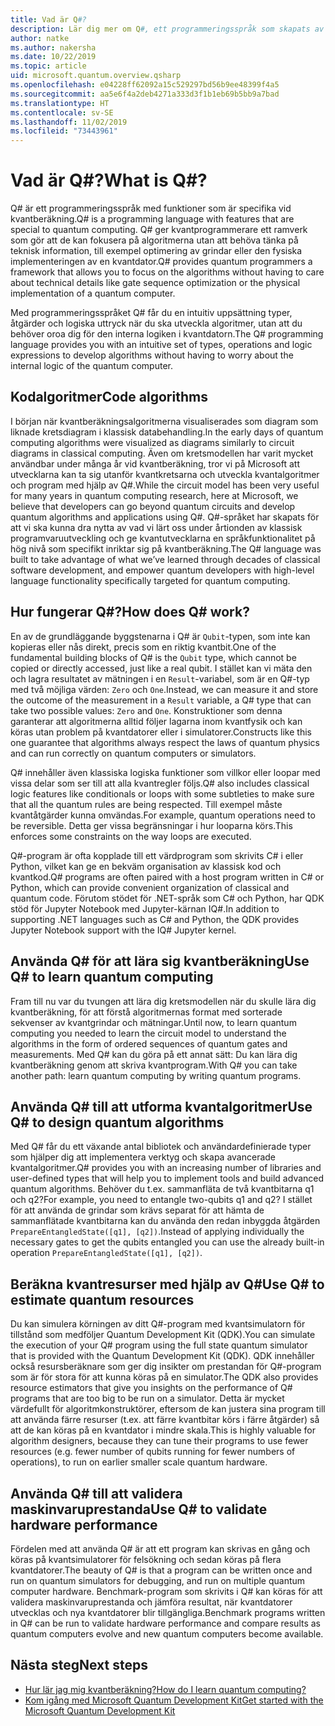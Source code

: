 ```yaml
---
title: Vad är Q#?
description: Lär dig mer om Q#, ett programmeringsspråk som skapats av Microsoft för att kunna utveckla program för kvantdatorer
author: natke
ms.author: nakersha
ms.date: 10/22/2019
ms.topic: article
uid: microsoft.quantum.overview.qsharp
ms.openlocfilehash: e04228ff62092a15c529297bd56b9ee48399f4a5
ms.sourcegitcommit: aa5e6f4a2deb4271a333d3f1b1eb69b5bb9a7bad
ms.translationtype: HT
ms.contentlocale: sv-SE
ms.lasthandoff: 11/02/2019
ms.locfileid: "73443961"
---
```

# <a name="what-is-q"></a><span data-ttu-id="f99c0-103">Vad är Q#?</span><span class="sxs-lookup"><span data-stu-id="f99c0-103">What is Q#?</span></span>

<span data-ttu-id="f99c0-104">Q# är ett programmeringsspråk med funktioner som är specifika vid kvantberäkning.</span><span class="sxs-lookup"><span data-stu-id="f99c0-104">Q# is a programming language with features that are special to quantum computing.</span></span> <span data-ttu-id="f99c0-105">Q# ger kvantprogrammerare ett ramverk som gör att de kan fokusera på algoritmerna utan att behöva tänka på teknisk information, till exempel optimering av grindar eller den fysiska implementeringen av en kvantdator.</span><span class="sxs-lookup"><span data-stu-id="f99c0-105">Q# provides quantum programmers a framework that allows you to focus on the algorithms without having to care about technical details like gate sequence optimization or the physical implementation of a quantum computer.</span></span>

<span data-ttu-id="f99c0-106">Med programmeringsspråket Q# får du en intuitiv uppsättning typer, åtgärder och logiska uttryck när du ska utveckla algoritmer, utan att du behöver oroa dig för den interna logiken i kvantdatorn.</span><span class="sxs-lookup"><span data-stu-id="f99c0-106">The Q# programming language provides you with an intuitive set of types, operations and logic expressions to develop algorithms without having to worry about the internal logic of the quantum computer.</span></span>

## <a name="code-algorithms"></a><span data-ttu-id="f99c0-107">Kodalgoritmer</span><span class="sxs-lookup"><span data-stu-id="f99c0-107">Code algorithms</span></span>

<span data-ttu-id="f99c0-108">I början när kvantberäkningsalgoritmerna visualiserades som diagram som liknade kretsdiagram i klassisk databehandling.</span><span class="sxs-lookup"><span data-stu-id="f99c0-108">In the early days of quantum computing algorithms were visualized as diagrams similarly to circuit diagrams in classical computing.</span></span>  <span data-ttu-id="f99c0-109">Även om kretsmodellen har varit mycket användbar under många år vid kvantberäkning, tror vi på Microsoft att utvecklarna kan ta sig utanför kvantkretsarna och utveckla kvantalgoritmer och program med hjälp av Q#.</span><span class="sxs-lookup"><span data-stu-id="f99c0-109">While the circuit model has been very useful for many years in quantum computing research, here at Microsoft, we believe that developers can go beyond quantum circuits and develop quantum algorithms and applications using Q#.</span></span> <span data-ttu-id="f99c0-110">Q#-språket har skapats för att vi ska kunna dra nytta av vad vi lärt oss under årtionden av klassisk programvaruutveckling och ge kvantutvecklarna en språkfunktionalitet på hög nivå som specifikt inriktar sig på kvantberäkning.</span><span class="sxs-lookup"><span data-stu-id="f99c0-110">The Q# language was built to take advantage of what we’ve learned through decades of classical software development, and empower quantum developers with high-level language functionality specifically targeted for quantum computing.</span></span>


## <a name="how-does-q-work"></a><span data-ttu-id="f99c0-111">Hur fungerar Q#?</span><span class="sxs-lookup"><span data-stu-id="f99c0-111">How does Q# work?</span></span>

<span data-ttu-id="f99c0-112">En av de grundläggande byggstenarna i Q# är `Qubit`-typen, som inte kan kopieras eller nås direkt, precis som en riktig kvantbit.</span><span class="sxs-lookup"><span data-stu-id="f99c0-112">One of the fundamental building blocks of Q# is the `Qubit` type, which cannot be copied or directly accessed, just like a real qubit.</span></span> <span data-ttu-id="f99c0-113">I stället kan vi mäta den och lagra resultatet av mätningen i en `Result`-variabel, som är en Q#-typ med två möjliga värden: `Zero` och `One`.</span><span class="sxs-lookup"><span data-stu-id="f99c0-113">Instead, we can measure it and store the outcome of the measurement in a `Result` variable, a Q# type that can take two possible values: `Zero` and `One`.</span></span> <span data-ttu-id="f99c0-114">Konstruktioner som denna garanterar att algoritmerna alltid följer lagarna inom kvantfysik och kan köras utan problem på kvantdatorer eller i simulatorer.</span><span class="sxs-lookup"><span data-stu-id="f99c0-114">Constructs like this one guarantee that algorithms always respect the laws of quantum physics and can run correctly on quantum computers or simulators.</span></span>

<span data-ttu-id="f99c0-115">Q# innehåller även klassiska logiska funktioner som villkor eller loopar med vissa delar som ser till att alla kvantregler följs.</span><span class="sxs-lookup"><span data-stu-id="f99c0-115">Q# also includes classical logic features like conditionals or loops with some subtleties to make sure that all the quantum rules are being respected.</span></span> <span data-ttu-id="f99c0-116">Till exempel måste kvantåtgärder kunna omvändas.</span><span class="sxs-lookup"><span data-stu-id="f99c0-116">For example, quantum operations need to be reversible.</span></span> <span data-ttu-id="f99c0-117">Detta ger vissa begränsningar i hur looparna körs.</span><span class="sxs-lookup"><span data-stu-id="f99c0-117">This enforces some constraints on the way loops are executed.</span></span>

<span data-ttu-id="f99c0-118">Q#-program är ofta kopplade till ett värdprogram som skrivits C# i eller Python, vilket kan ge en bekväm organisation av klassisk kod och kvantkod.</span><span class="sxs-lookup"><span data-stu-id="f99c0-118">Q# programs are often paired with a host program written in C# or Python, which can provide convenient organization of classical and quantum code.</span></span> <span data-ttu-id="f99c0-119">Förutom stödet för .NET-språk som C# och Python, har QDK stöd för Jupyter Notebook med Jupyter-kärnan IQ#.</span><span class="sxs-lookup"><span data-stu-id="f99c0-119">In addition to supporting .NET languages such as C# and Python, the QDK provides Jupyter Notebook support with the IQ# Jupyter kernel.</span></span>

## <a name="use-q-to-learn-quantum-computing"></a><span data-ttu-id="f99c0-120">Använda Q# för att lära sig kvantberäkning</span><span class="sxs-lookup"><span data-stu-id="f99c0-120">Use Q# to learn quantum computing</span></span>

<span data-ttu-id="f99c0-121">Fram till nu var du tvungen att lära dig kretsmodellen när du skulle lära dig kvantberäkning, för att förstå algoritmernas format med sorterade sekvenser av kvantgrindar och mätningar.</span><span class="sxs-lookup"><span data-stu-id="f99c0-121">Until now, to learn quantum computing you needed to learn the circuit model to understand the algorithms in the form of ordered sequences of quantum gates and measurements.</span></span> <span data-ttu-id="f99c0-122">Med Q# kan du göra på ett annat sätt: Du kan lära dig kvantberäkning genom att skriva kvantprogram.</span><span class="sxs-lookup"><span data-stu-id="f99c0-122">With Q# you can take another path: learn quantum computing by writing quantum programs.</span></span>

## <a name="use-q-to-design-quantum-algorithms"></a><span data-ttu-id="f99c0-123">Använda Q# till att utforma kvantalgoritmer</span><span class="sxs-lookup"><span data-stu-id="f99c0-123">Use Q# to design quantum algorithms</span></span>

<span data-ttu-id="f99c0-124">Med Q# får du ett växande antal bibliotek och användardefinierade typer som hjälper dig att implementera verktyg och skapa avancerade kvantalgoritmer.</span><span class="sxs-lookup"><span data-stu-id="f99c0-124">Q# provides you with an increasing number of libraries and user-defined types that will help you to implement tools and build advanced quantum algorithms.</span></span> <span data-ttu-id="f99c0-125">Behöver du t.ex. sammanfläta de två kvantbitarna q1 och q2?</span><span class="sxs-lookup"><span data-stu-id="f99c0-125">For example, you need to entangle two-qubits q1 and q2?</span></span> <span data-ttu-id="f99c0-126">I stället för att använda de grindar som krävs separat för att hämta de sammanflätade kvantbitarna kan du använda den redan inbyggda åtgärden `PrepareEntangledState([q1], [q2])`.</span><span class="sxs-lookup"><span data-stu-id="f99c0-126">Instead of applying individually the necessary gates to get the qubits entangled you can use the already built-in operation `PrepareEntangledState([q1], [q2])`.</span></span>

## <a name="use-q-to-estimate-quantum-resources"></a><span data-ttu-id="f99c0-127">Beräkna kvantresurser med hjälp av Q#</span><span class="sxs-lookup"><span data-stu-id="f99c0-127">Use Q# to estimate quantum resources</span></span>

<span data-ttu-id="f99c0-128">Du kan simulera körningen av ditt Q#-program med kvantsimulatorn för tillstånd som medföljer Quantum Development Kit (QDK).</span><span class="sxs-lookup"><span data-stu-id="f99c0-128">You can simulate the execution of your Q# program using the full state quantum simulator that is provided with the Quantum Development Kit (QDK).</span></span>  <span data-ttu-id="f99c0-129">QDK innehåller också resursberäknare som ger dig insikter om prestandan för Q#-program som är för stora för att kunna köras på en simulator.</span><span class="sxs-lookup"><span data-stu-id="f99c0-129">The QDK also provides resource estimators that give you insights on the performance of Q# programs that are too big to be run on a simulator.</span></span>  <span data-ttu-id="f99c0-130">Detta är mycket värdefullt för algoritmkonstruktörer, eftersom de kan justera sina program till att använda färre resurser (t.ex. att färre kvantbitar körs i färre åtgärder) så att de kan köras på en kvantdator i mindre skala.</span><span class="sxs-lookup"><span data-stu-id="f99c0-130">This is highly valuable for algorithm designers, because they can tune their programs to use fewer resources (e.g. fewer number of qubits running for fewer numbers of operations), to run on earlier smaller scale quantum hardware.</span></span>   

## <a name="use-q-to-validate-hardware-performance"></a><span data-ttu-id="f99c0-131">Använda Q# till att validera maskinvaruprestanda</span><span class="sxs-lookup"><span data-stu-id="f99c0-131">Use Q# to validate hardware performance</span></span>

<span data-ttu-id="f99c0-132">Fördelen med att använda Q# är att ett program kan skrivas en gång och köras på kvantsimulatorer för felsökning och sedan köras på flera kvantdatorer.</span><span class="sxs-lookup"><span data-stu-id="f99c0-132">The beauty of Q# is that a program can be written once and run on quantum simulators for debugging, and run on multiple quantum computer hardware.</span></span>  <span data-ttu-id="f99c0-133">Benchmark-program som skrivits i Q# kan köras för att validera maskinvaruprestanda och jämföra resultat, när kvantdatorer utvecklas och nya kvantdatorer blir tillgängliga.</span><span class="sxs-lookup"><span data-stu-id="f99c0-133">Benchmark programs written in Q# can be run to validate hardware performance and compare results as quantum computers evolve and new quantum computers become available.</span></span>  

## <a name="next-steps"></a><span data-ttu-id="f99c0-134">Nästa steg</span><span class="sxs-lookup"><span data-stu-id="f99c0-134">Next steps</span></span>

* [<span data-ttu-id="f99c0-135">Hur lär jag mig kvantberäkning?</span><span class="sxs-lookup"><span data-stu-id="f99c0-135">How do I learn quantum computing?</span></span>](xref:microsoft.quantum.overview.learn)
* [<span data-ttu-id="f99c0-136">Kom igång med Microsoft Quantum Development Kit</span><span class="sxs-lookup"><span data-stu-id="f99c0-136">Get started with the Microsoft Quantum Development Kit</span></span>](xref:microsoft.quantum.welcome)
